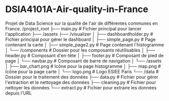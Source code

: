 # DSIA4101A-Air-quality-in-France
Projet de Data Science sur la qualité de l'air de différentes communes en France. 
/project_root
├── main.py                          # Fichier principal pour lancer l'application
├── /assets
├── /visualizer
│   ├── dashboardholder.py           # Fichier principal pour gérer le dashboard
│   ├── simple_page.py               # Page contenant la carte
│   ├── simple_page2.py              # Page contenant l'histogramme
│   └── /components                  # Dossier pour les composants réutilisables
│       ├── header.py                # Composant d'en-tête
│       ├── footer.py                # Composant de pied de page
│       └── navbar.py                # Composant de barre de navigation
│   └── /assets
│       ├── bar_chart.png            # Icône pour la page histogramme
│       ├── map.png                  # Icône pour la page carte
│       └── logo.png                 # Logo ESIEE Paris
└── /data                            # Dossier pour le traitement des données
    ├── data.py                      # Fichier pour gérer l'extraction et le nettoyage des données
    ├── cleaning.py                  # Fichier pour nettoyer les données
    └── extract.py                   # Fichier pour extraire les données depuis l'URL

